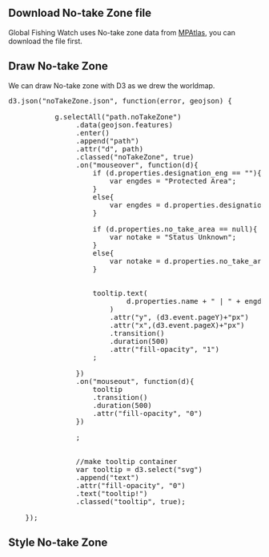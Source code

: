 ## Download No-take Zone file

Global Fishing Watch uses No-take zone data from [MPAtlas](http://mpatlas.org/data/), you can download the file first. 


## Draw No-take Zone
We can draw No-take zone with D3 as we drew the worldmap. 

<pre>
d3.json("noTakeZone.json", function(error, geojson) {

		   g.selectAll("path.noTakeZone")
			    .data(geojson.features)
			    .enter()
			    .append("path")
			    .attr("d", path)
			    .classed("noTakeZone", true)
			    .on("mouseover", function(d){
					if (d.properties.designation_eng == ""){
						var engdes = "Protected Area";
					}
					else{
						var engdes = d.properties.designation_eng;
					}

					if (d.properties.no_take_area == null){
						var notake = "Status Unknown";
					}
					else{
						var notake = d.properties.no_take_area + "km^2";
					}


					tooltip.text(
							d.properties.name + " | " + engdes + " | " + "No-Take Area: " + notake
						)
						.attr("y", (d3.event.pageY)+"px")
						.attr("x",(d3.event.pageX)+"px")
						.transition()
						.duration(500)
						.attr("fill-opacity", "1")
					;

				})
				.on("mouseout", function(d){
					tooltip
					.transition()
					.duration(500)
					.attr("fill-opacity", "0")
				})
				
				;


				//make tooltip container
				var tooltip = d3.select("svg")
				.append("text")
				.attr("fill-opacity", "0")
				.text("tooltip!")
				.classed("tooltip", true);

	});
</pre>

## Style No-take Zone
<pre>
</pre>
